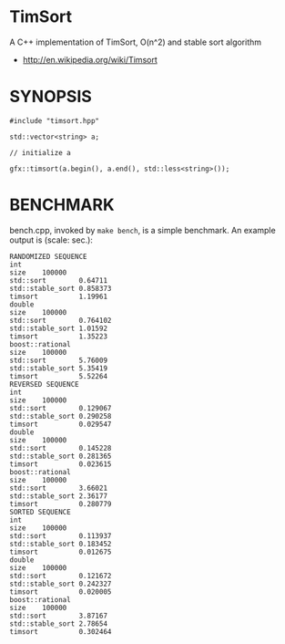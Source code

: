 TimSort
==================
A C++ implementation of TimSort, O(n^2) and stable sort algorithm

* http://en.wikipedia.org/wiki/Timsort

SYNOPSIS
==================

    #include "timsort.hpp"

    std::vector<string> a;

    // initialize a

    gfx::timsort(a.begin(), a.end(), std::less<string>());

BENCHMARK
==================
bench.cpp, invoked by `make bench`, is a simple benchmark.
An example output is (scale: sec.):

    RANDOMIZED SEQUENCE
    int
    size	100000
    std::sort        0.64711
    std::stable_sort 0.858373
    timsort          1.19961
    double
    size	100000
    std::sort        0.764102
    std::stable_sort 1.01592
    timsort          1.35223
    boost::rational
    size	100000
    std::sort        5.76009
    std::stable_sort 5.35419
    timsort          5.52264
    REVERSED SEQUENCE
    int
    size	100000
    std::sort        0.129067
    std::stable_sort 0.290258
    timsort          0.029547
    double
    size	100000
    std::sort        0.145228
    std::stable_sort 0.281365
    timsort          0.023615
    boost::rational
    size	100000
    std::sort        3.66021
    std::stable_sort 2.36177
    timsort          0.280779
    SORTED SEQUENCE
    int
    size	100000
    std::sort        0.113937
    std::stable_sort 0.183452
    timsort          0.012675
    double
    size	100000
    std::sort        0.121672
    std::stable_sort 0.242327
    timsort          0.020005
    boost::rational
    size	100000
    std::sort        3.87167
    std::stable_sort 2.78654
    timsort          0.302464

